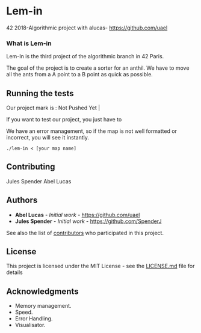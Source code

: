 # Lem-in
42 2018-Algorithmic project with alucas- https://github.com/uael

### What is Lem-in

Lem-In is the third project of the algorithmic branch in 42 Paris.

The goal of the project is to create a sorter for an anthil. We have to move all the ants from a A point to a B point as quick as possible.

## Running the tests

Our project mark is : Not Pushed Yet |

If you want to test our project, you just have to

We have an error management, so if the map is not well formatted or incorrect, you will see it instantly.

```
./lem-in < [your map name]
```

## Contributing

Jules Spender
Abel Lucas

## Authors

* **Abel Lucas** - *Initial work* - https://github.com/uael
* **Jules Spender** - *Initial work* - https://github.com/SpenderJ

See also the list of [contributors](https://github.com/your/project/contributors) who participated in this project.

## License

This project is licensed under the MIT License - see the [LICENSE.md](LICENSE.md) file for details

## Acknowledgments

* Memory management.
* Speed.
* Error Handling.
* Visualisator.
